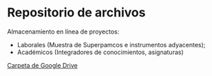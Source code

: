 # Repositorio de archivos #
Almacenamiento en línea de proyectos:
  - Laborales (Muestra de Superpamcos e instrumentos adyacentes); 
  - Académicos (Integradores de conocimientos, asignaturas)

[Carpeta de Google Drive](https://drive.google.com/open?id=1t71y1DopsVn437S52yDrtRMcQrC66pjf)
